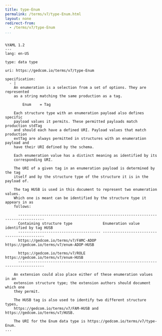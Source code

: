 ```yaml
---
title: type-Enum
permalink: /terms/v7/type-Enum.html
layout: none
redirect-from:
  - /terms/v7/type-Enum
...
```


```

%YAML 1.2
---
lang: en-US

type: data type

uri: https://gedcom.io/terms/v7/type-Enum

specification:
  - |
    An enumeration is a selection from a set of options. They are represented
    as a string matching the same production as a tag.
    
        Enum    = Tag
    
    Each structure type with an enumeration payload also defines specific
    payload values it permits. These permitted payloads match production stdTag
    and should each have a defined URI. Payload values that match production
    extTag are always permitted in structures with an enumeration payload and
    have their URI defined by the schema.
    
    Each enumeration value has a distinct meaning as identified by its
    corresponding URI.
    
    The URI of a given tag in an enumeration payload is determined by the tag
    itself and by the structure type of the structure it is in the payload of.
    
    The tag HUSB is used in this document to represent two enumeration values.
    Which one is meant can be identified by the structure type it appears in as
    follows:
    
      ----------------------------------------------------------------------------------
      Containing structure type              Enumeration value identified by tag HUSB
      -------------------------------------- -------------------------------------------
      https://gedcom.io/terms/v7/FAMC-ADOP   https://gedcom.io/terms/v7/enum-ADOP-HUSB
    
      https://gedcom.io/terms/v7/ROLE        https://gedcom.io/terms/v7/enum-HUSB
      ----------------------------------------------------------------------------------
    
    An extension could also place either of these enumeration values in an
    extension structure type; the extension authors should document which one
    they permit.
    
    The HUSB tag is also used to identify two different structure types,
    https://gedcom.io/terms/v7/FAM-HUSB and https://gedcom.io/terms/v7/HUSB.
    
    The URI for the Enum data type is https://gedcom.io/terms/v7/type-Enum.
...

```
